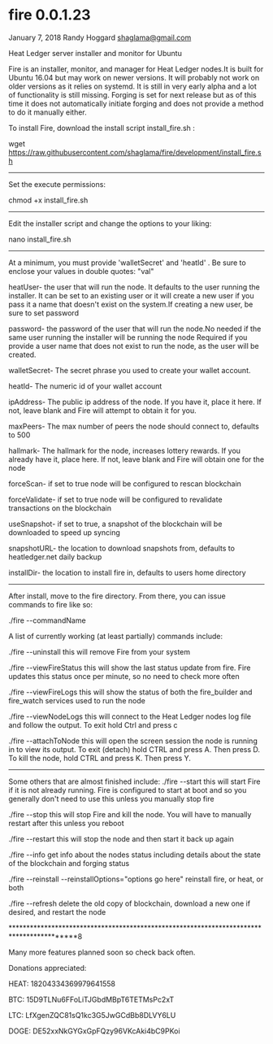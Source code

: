 # fire 0.0.1.23
January 7, 2018
Randy Hoggard
shaglama@gmail.com

Heat Ledger server installer and monitor for Ubuntu


Fire is an installer, monitor, and manager for Heat Ledger nodes.It is built for Ubuntu 16.04 but may work on newer versions. It will probably not work on older versions as it relies on systemd. It is still in very early alpha and a lot of functionality is still missing. Forging is set for next release but as of this time it does not automatically initiate forging and does not provide a method to do it manually either. 

To install Fire, download the install script install_fire.sh :

wget https://raw.githubusercontent.com/shaglama/fire/development/install_fire.sh

********************************************************************************
Set the execute permissions:

chmod +x install_fire.sh

*******************************************************************************
Edit the installer script and change the options to your liking:

nano install_fire.sh

**********************************************************************************
At a minimum, you must provide 'walletSecret' and 'heatId' . Be sure to enclose your values in double quotes: "val"

heatUser- the user that will run the node. It defaults to the user running the installer. It can be set to an existing user or it will create a new user if you pass it a name that doesn't exist on the system.If creating a new user, be sure to set password

password- the password of the user that will run the node.No needed if the same user running the installer will be running the node
Required if you provide a user name that does not exist to run the node, as the user will be created.

walletSecret- The secret phrase you used to create your wallet account.

heatId- The numeric id of your wallet account

ipAddress- The public ip address of the node. If you have it, place it here. If not, leave blank and Fire will attempt to obtain it for you.

maxPeers- The max number of peers the node should connect to, defaults to 500

hallmark- The hallmark for the node, increases lottery rewards. If you already have it, place here. If not, leave blank and Fire will obtain one for the node

forceScan- if set to true node will be configured to rescan blockchain

forceValidate- if set to true node will be configured to revalidate transactions on the blockchain

useSnapshot- if set to true, a snapshot of the blockchain will be downloaded to speed up syncing

snapshotURL- the location to download snapshots from, defaults to heatledger.net daily backup

installDir- the location to install fire in, defaults to users home directory


*******************************************************************************************

After install, move to the fire directory. From there, you can issue commands to fire like so:

./fire --commandName


A list of currently working (at least partially) commands include:

./fire --uninstall
this will remove Fire from your system


./fire --viewFireStatus
this will show the last status update from fire. Fire updates this status once per minute, so no need to check more often

./fire --viewFireLogs
this will show the status of both the fire_builder and fire_watch services used to run the node

./fire --viewNodeLogs
this will connect to the Heat Ledger nodes log file and follow the output. To exit hold Ctrl and press c

./fire --attachToNode
this will open the screen session the node is running in to view its output. To exit (detach) hold CTRL and press A. Then press D. To kill the node, hold CTRL and press K. Then press Y.


**************************************************************************************************

Some others that are almost finished include:
./fire --start
this will start Fire if it is not already running. Fire is configured to start at boot and so you generally don't need to use this unless you manually stop fire

./fire --stop
this will stop Fire and kill the node. You will have to manually restart after this unless you reboot

./fire --restart
this will stop the node and then start it back up again

./fire --info
get info about the nodes status including details about the state of the blockchain and forging status

./fire --reinstall --reinstallOptions="options go here"
reinstall fire, or heat, or both

./fire --refresh 
delete the old copy of blockchain, download a new one if desired, and restart the node

*****************************************************************************************8

Many more features planned soon so check back often. 

Donations appreciated:

HEAT: 18204334369979641558

BTC: 15D9TLNu6FFoLiTJGbdMBpT6TETMsPc2xT

LTC: LfXgenZQC81sQ1kc3G5JwGCdBb8DLVY6LU

DOGE: DE52xxNkGYGxGpFQzy96VKcAki4bC9PKoi
